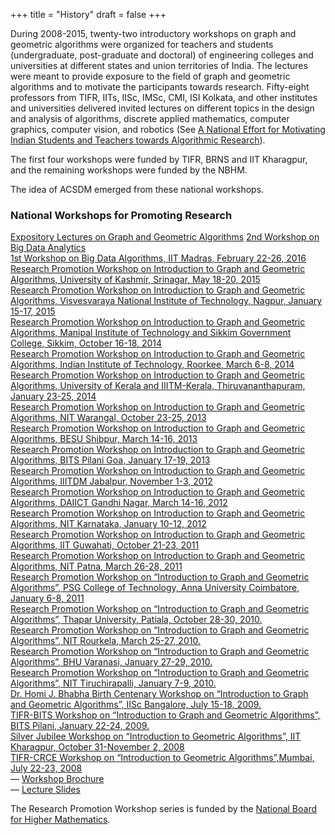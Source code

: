 +++
title = "History"
draft = false
+++


During 2008-2015, twenty-two introductory workshops on graph and geometric algorithms were organized for teachers and students (undergraduate, post-graduate and doctoral) of engineering colleges and universities at different states and union territories of India. The lectures were meant to provide exposure to the field of graph and geometric algorithms and to motivate the participants towards research. Fifty-eight professors from TIFR, IITs, IISc, IMSc, CMI, ISI Kolkata, and other institutes and universities delivered invited lectures on different topics in the design and analysis of algorithms, discrete applied mathematics, computer graphics, computer vision, and robotics (See [A National Effort for Motivating Indian
Students and Teachers towards Algorithmic Research](https://arxiv.org/abs/1507.06056)).

The first four workshops were funded by TIFR, BRNS and IIT Kharagpur, and the remaining workshops were funded by the NBHM.

The idea of ACSDM emerged from these national workshops.


### National Workshops for Promoting Research
[Expository Lectures on Graph and Geometric Algorithms](https://universe.bits-pilani.ac.in/hyderabad/elgga/elgga)
[2nd Workshop on Big Data Analytics](http://cs.rkmvu.ac.in/2nd-bdaworkshop2018/)  
[1st Workshop on Big Data Algorithms, IIT Madras, February 22-26, 2016](http://www.cse.iitm.ac.in/~abd/?mode=Organization)  
[Research Promotion Workshop on Introduction to Graph and Geometric Algorithms, University of Kashmir, Srinagar, May 18-20, 2015](http://cs.rkmvu.ac.in/~sghosh/kashmir-broucher.pdf)  
[Research Promotion Workshop on Introduction to Graph and Geometric Algorithms, Visvesvaraya National Institute of Technology, Nagpur, January 15-17, 2015](http://cs.rkmvu.ac.in/~sghosh/public_html/vnit_igga/#primaryContentContainer)  
[Research Promotion Workshop on Introduction to Graph and Geometric Algorithms, Manipal Institute of Technology and Sikkim Government College, Sikkim, October 16-18, 2014](http://cs.rkmvu.ac.in/~sghosh/public_html/sikkim_igga/)  
[Research Promotion Workshop on Introduction to Graph and Geometric Algorithms, Indian Institute of Technology, Roorkee, March 6-8, 2014](http://cs.rkmvu.ac.in/~sghosh/public_html/iitr_igga/)  
[Research Promotion Workshop on Introduction to Graph and Geometric Algorithms, University of Kerala and IIITM-Kerala, Thiruvananthapuram, January 23-25, 2014](http://cs.rkmvu.ac.in/~sghosh/public_html/uk_igga/)  
[Research Promotion Workshop on Introduction to Graph and Geometric Algorithms, NIT Warangal, October 23-25, 2013](http://cs.rkmvu.ac.in/~sghosh/public_html/nitw_igga/)  
[Research Promotion Workshop on Introduction to Graph and Geometric Algorithms, BESU Shibpur, March 14-16, 2013](http://cs.rkmvu.ac.in/~sghosh/public_html/becs_igga/)  
[Research Promotion Workshop on Introduction to Graph and Geometric Algorithms, BITS Pilani Goa, January 17-19, 2013](http://cs.rkmvu.ac.in/~sghosh/public_html/bits_igga/)  
[Research Promotion Workshop on Introduction to Graph and Geometric Algorithms, IIITDM Jabalpur, November 1-3, 2012](http://cs.rkmvu.ac.in/~sghosh/public_html/iiitdmj_igga/)  
[Research Promotion Workshop on Introduction to Graph and Geometric Algorithms, DAIICT Gandhi Nagar, March 14-16, 2012](http://cs.rkmvu.ac.in/~sghosh/public_html/daiict_igga/)  
[Research Promotion Workshop on Introduction to Graph and Geometric Algorithms, NIT Karnataka, January 10-12, 2012](http://cs.rkmvu.ac.in/~sghosh/public_html/nitk_igga/)  
[Research Promotion Workshop on Introduction to Graph and Geometric Algorithms, IIT Guwahati, October 21-23, 2011](http://cs.rkmvu.ac.in/~sghosh/public_html/iitg_igga/)  
[Research Promotion Workshop on Introduction to Graph and Geometric Algorithms, NIT Patna, March 26-28, 2011](http://cs.rkmvu.ac.in/~sghosh/public_html/nitp_igga/)  
[Research Promotion Workshop on &ldquo;Introduction  to Graph and  Geometric Algorithms&rdquo;, PSG College of Technology, Anna University Coimbatore, January 6-8, 2011](http://cs.rkmvu.ac.in/~sghosh/public_html/psgtech_igga/)  
[Research Promotion Workshop on &ldquo;Introduction to Graph and Geometric Algorithms&rdquo;, Thapar University, Patiala, October 28-30, 2010. ](http://cs.rkmvu.ac.in/~sghosh/public_html/thapar_igga/)  
[Research Promotion Workshop on &ldquo;Introduction to Graph and Geometric Algorithms&rdquo;, NIT Rourkela, March 25-27, 2010. ](http://cs.rkmvu.ac.in/~sghosh/public_html/nitrkl_igga/)  
[Research Promotion Workshop on &ldquo;Introduction to Graph and Geometric Algorithms&rdquo;, BHU Varanasi, January 27-29, 2010. ](http://cs.rkmvu.ac.in/~sghosh/public_html/bhu_igga/index.html)  
[Research Promotion Workshop on &ldquo;Introduction to Graph and Geometric Algorithms&rdquo;, NIT Tiruchirapalli, January 7-9, 2010. ](http://cs.rkmvu.ac.in/~sghosh/public_html/nitt_igga/index.html)  
[Dr. Homi J. Bhabha Birth Centenary Workshop on &ldquo;Introduction to Graph and Geometric Algorithms&rdquo;, IISc Bangalore, July 15-18, 2009. ](http://cs.rkmvu.ac.in/~sghosh/poster-iisc-rotated.pdf)  
[TIFR-BITS Workshop on &ldquo;Introduction to Graph and Geometric Algorithms&rdquo;, BITS Pilani, January 22-24, 2009.](http://cs.rkmvu.ac.in/~sghosh/poster-pilani-rotated.pdf)  
[Silver Jubilee Workshop on &ldquo;Introduction to Geometric Algorithms&rdquo;, IIT Kharagpur, October 31-November 2, 2008](http://cs.rkmvu.ac.in/~sghosh/poster-iitkgp-rotated.pdf)  
[TIFR-CRCE Workshop on &ldquo;Introduction to Geometric Algorithms&rdquo;,Mumbai, July 22-23, 2008](http://cs.rkmvu.ac.in/~sghosh/workshop-bandra1.pdf)  
&mdash; [Workshop Brochure](http://cs.rkmvu.ac.in/~sghosh/Workshop-Bandra-Broucher.pdf)   
&mdash; [Lecture Slides](http://cs.rkmvu.ac.in/~sghosh/lectureslides.pdf)

The Research Promotion Workshop series is funded by the [National Board for Higher Mathematics](http://www.nbhm.dae.gov.in/).
